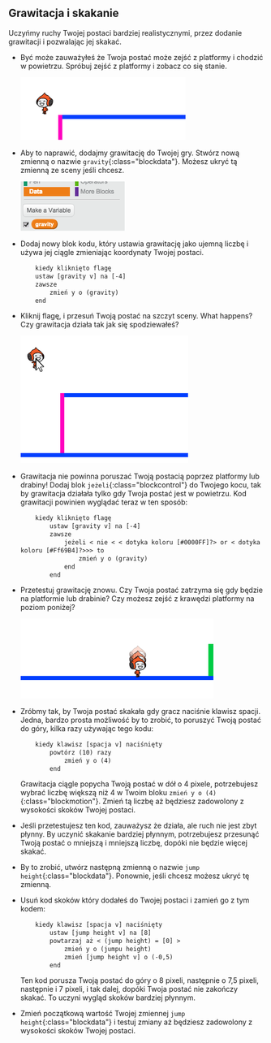 ## Grawitacja i skakanie

Uczyńmy ruchy Twojej postaci bardziej realistycznymi, przez dodanie grawitacji i pozwalając jej skakać.

+ Być może zauważyłeś że Twoja postać może zejść z platformy i chodzić w powietrzu. Spróbuj zejść z platformy i zobacz co się stanie.
    
    ![screenshot](images/dodge-no-gravity.png)

+ Aby to naprawić, dodajmy grawitację do Twojej gry. Stwórz nową zmienną o nazwie `gravity`{:class="blockdata"}. Możesz ukryć tą zmienną ze sceny jeśli chcesz.
    
    ![screenshot](images/dodge-gravity.png)

+ Dodaj nowy blok kodu, który ustawia grawitację jako ujemną liczbę i używa jej ciągle zmieniając koordynaty Twojej postaci.
    
    ```blocks
        kiedy kliknięto flagę
        ustaw [gravity v] na [-4]
        zawsze
            zmień y o (gravity)
        end
    ```

+ Kliknij flagę, i przesuń Twoją postać na szczyt sceny. What happens? Czy grawitacja działa tak jak się spodziewałeś?
    
    ![screenshot](images/dodge-gravity-drag.png)

+ Grawitacja nie powinna poruszać Twoją postacią poprzez platformy lub drabiny! Dodaj blok `jeżeli`{:class="blockcontrol"} do Twojego kocu, tak by grawitacja działała tylko gdy Twoja postać jest w powietrzu. Kod grawitacji powinien wyglądać teraz w ten sposób:
    
    ```blocks
        kiedy kliknięto flagę
            ustaw [gravity v] na [-4]
            zawsze
                jeżeli < nie < < dotyka koloru [#0000FF]?> or < dotyka koloru [#Ff69B4]?>>> to
                    zmień y o (gravity)
                end
            end
    ```

+ Przetestuj grawitację znowu. Czy Twoja postać zatrzyma się gdy będzie na platformie lub drabinie? Czy możesz zejść z krawędzi platformy na poziom poniżej?
    
    ![screenshot](images/dodge-gravity-test.png)

+ Zróbmy tak, by Twoja postać skakała gdy gracz naciśnie klawisz spacji. Jedna, bardzo prosta możliwość by to zrobić, to poruszyć Twoją postać do góry, kilka razy używając tego kodu:
    
    ```blocks
        kiedy klawisz [spacja v] naciśnięty
            powtórz (10) razy
                zmień y o (4)
            end
    ```
    
    Grawitacja ciągle popycha Twoją postać w dół o 4 pixele, potrzebujesz wybrać liczbę większą niż 4 w Twoim bloku `zmień y o (4)`{:class="blockmotion"}. Zmień tą liczbę aż będziesz zadowolony z wysokości skoków Twojej postaci.

+ Jeśli przetestujesz ten kod, zauważysz że działa, ale ruch nie jest zbyt płynny. By uczynić skakanie bardziej płynnym, potrzebujesz przesunąć Twoją postać o mniejszą i mniejszą liczbę, dopóki nie będzie więcej skakać.

+ By to zrobić, utwórz następną zmienną o nazwie `jump height`{:class="blockdata"}. Ponownie, jeśli chcesz możesz ukryć tę zmienną.

+ Usuń kod skoków który dodałeś do Twojej postaci i zamień go z tym kodem:
    
    ```blocks
        kiedy klawisz [spacja v] naciśnięty
            ustaw [jump height v] na [8]
            powtarzaj aż < (jump height) = [0] >
                zmień y o (jumpu height)
                zmień [jump height v] o (-0,5)
            end
    ```
    
    Ten kod porusza Twoją postać do góry o 8 pixeli, następnie o 7,5 pixeli, następnie i 7 pixeli, i tak dalej, dopóki Twoja postać nie zakończy skakać. To uczyni wygląd skoków bardziej płynnym.

+ Zmień początkową wartość Twojej zmiennej `jump height`{:class="blockdata"} i testuj zmiany aż będziesz zadowolony z wysokości skoków Twojej postaci.